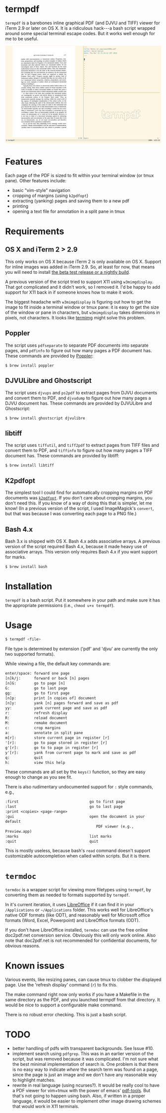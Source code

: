 termpdf
=======

`termpdf` is a barebones inline graphical PDF (and DJVU and TIFF) viewer for
iTerm 2.9 or later on OS X. It is a ridiculous hack---a bash script wrapped around
some special terminal escape codes. But it works well enough for me to be
useful.

![screenshot]

Features
========

Each page of the PDF is sized to fit within your terminal window (or tmux
pane). Other features include:

-   basic "vim-style" navigation
-   cropping of margins (using `k2pdfopt`)
-   extracting (yanking) pages and saving them to a new pdf
-   printing
-   opening a text file for annotation in a split pane in tmux

Requirements
============

OS X and iTerm 2 > 2.9
-------------

This only works on OS X because iTerm 2 is only available on OS X. 
Support for inline images was added in iTerm 2.9. So, at least for now, that
means you will need to install [the beta test release or a nightly build]. 

A previous version of the script tried to support X11 using `w3mimgdisplay`.
That got complicated and it didn't work, so I removed it. I'd be happy to add
support for X11 back in if someone knows how to make it work.

The biggest headache with `w3mimgdisplay` is figuring out how to get the image
to fit inside a terminal window or tmux pane: it is easy to get the size of
the window or pane in characters, but `w3mimgdisplay` takes dimensions in
pixels, not characters. It looks like [termimg] might solve this problem.

  [termimg]: https://github.com/frnsys/termimg

Poppler
-------

The script uses `pdfseparate` to separate PDF documents into separate pages,
and `pdfinfo` to figure out how many pages a PDF document has. These commands
are provided by [Poppler]:

    $ brew install poppler

DJVULibre and Ghostscript
-------------------------

The script uses `djvups` and `ps2pdf` to extract pages from DJVU documents and
convert them to PDF, and `djvudump` to figure out how many pages a DJVU
document has. These commands are provided by DJVULibre and Ghostscript:

    $ brew install ghostscript djvulibre

libtiff
-------

The script uses `tiffutil`, and `tiff2pdf` to extract pages from
TIFF files and convert them to PDF, and `tiffinfo` to figure out how many
pages a TIFF document has. These commands are provided by libtiff:

    $ brew install libtiff

K2pdfopt
--------

The simplest tool I could find for automatically cropping margins on PDF
documents was [`k2pdfopt`](http://willus.com/k2pdfopt/). If you don't care
about cropping margins, you don't need this. If you know of a way of doing
this that is simpler, let me know! (In a previous version of the script, I
used ImageMagick's `convert`, but that was because I was converting
each page to a PNG file.)

Bash 4.x
--------

Bash 3.x is shipped with OS X. Bash 4.x adds associative arrays. A previous
version of the script required Bash 4.x, because it made heavy use of
associative arrays. This version only requires Bash 4.x if you want support
for marks.

    $ brew install bash


Installation
============

`termpdf` is a bash script. Put it somewhere in your path and make sure it has
the appropriate permissions (i.e., `chmod u+x termpdf`). 

Usage
=====

```.bash
$ termpdf <file> 
```

File type is determined by extension ('pdf' and 'djvu' are currently the only
two supported formats).

While viewing a file, the default key commands are:

    enter/space: forward one page
    [n]k/j:      forward or back [n] pages
    [n]G:        go to page [n]
    G:           go to last page
    gg:          go to first page
    [n]p:        print [n copies of] document
    [n]y:        yank [n] pages forward and save as pdf
    yy:          yank current page and save as pdf
    r:           refresh display
    R:           reload document
    M:           remake document
    c:           crop margins
    a:           annotate in split pane
    m[r]:        store current page in register [r]
    '[r]:        go to page stored in register [r]
    g'[r]:       go to to page in register [r]
    y'[r]:       yank from current page to mark and save as pdf
    q:           quit
    h:           view this help

These commands are all set by the `keys()` function, so they are easy enough
to change as you see fit.

There is also rudimentary undocumented support for `:` style commands, e.g.,

    :first                                go to first page
    :last                                 go to last page
    :print <copies> <page-range>
    :gui                                  open the document in your default
                                             PDF viewer (e.g., Preview.app)
    :marks                                list marks
    :quit                                 quit

This is mostly useless, because bash's `read` command doesn't support
customizable autocompletion when called within scripts. But it is there. 

# `termdoc`

`termdoc` is a wrapper script for viewing more filetypes using `termpdf`, by
converting them as needed to formats supported by `termpdf`.

In it's current iteration, it uses [LibreOffice](https://www.libreoffice.org/) if it can find it in your
`/Applications` or `~/Applications` folder. This works well for LibreOffice's
native ODF formats (like ODT), and reasonably well for Microsoft office
formats (Word, Excel, Powerpoint) and LibreOffice formats (ODT). 

If you don't have LibreOffice installed, `termdoc` can use the free
online doc2pdf.net conversion service. Obviously this will only work online.
Also note that doc2pdf.net is not recommended for confidential documents, for
obvious reasons.

# Known issues

Various events, like resizing panes, can cause tmux to clobber the
displayed page. Use the 'refresh display' command (`r`) to fix this.

The make command right now only works if you have a Makefile in the same
directory as the PDF, and you launched termpdf from that directory. It would
be nice to support a configurable make command.

There is no robust error checking. This is just a bash script.

# TODO

-   better handling of pdfs with transparent backgrounds. See Issue #10.
-   implement search using `pdfgrep`. This was in an earlier version of the
    script, but was removed because it was complicated. I'm not sure what the
    best minimal implementation of search is. One problem is that there is no
    easy way to indicate *where* the search term was found on a page, since
    the page is just an image and we don't have any reasonable way to
    highlight matches.
-   rewrite in real language (using ncurses?). It would be really cool to have
    a PDF viewer for vim+tmux with the power of emacs'
    [pdf-tools](https://github.com/politza/pdf-tools). But that's not going to
    happen using bash. Also, if written in a proper language, it would be
    easier to implement other image drawing schemes that would work in
    X11 terminals.    
    
  [the beta test release or a nightly build]: https://iterm2.com/downloads.html
  [Poppler]: http://poppler.freedesktop.org/
  [screenshot]: screenshot.png
